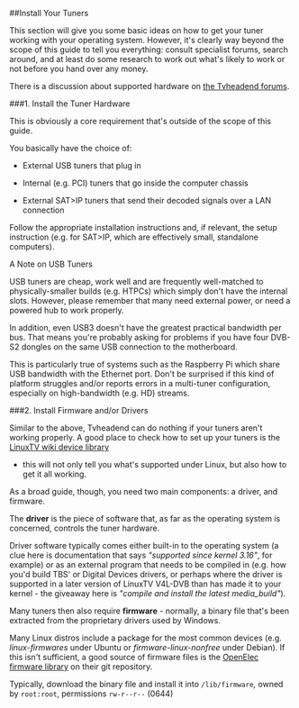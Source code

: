 ##Install Your Tuners

This section will give you some basic ideas on how to get your tuner working
with your operating system. However, it's clearly way beyond the scope of
this guide to tell you everything: consult specialist forums, search around, 
and at least do some research to work out what's likely to work or not
before you hand over any money.

There is a discussion about supported hardware on [the Tvheadend
forums](https://tvheadend.org/boards/5/topics/5102).

###1. Install the Tuner Hardware

This is obviously a core requirement that's outside of the scope of this guide.

You basically have the choice of:

* External USB tuners that plug in

* Internal (e.g. PCI) tuners that go inside the computer chassis

* External SAT>IP tuners that send their decoded signals over a LAN connection

Follow the appropriate installation instructions and, if relevant, the
setup instruction (e.g. for SAT>IP, which are effectively small, standalone
computers).

<div class="admonition note">
<p class="admonition-title">A Note on USB Tuners</p>
<p>USB tuners are cheap, work well and are frequently well-matched to physically-smaller
builds (e.g. HTPCs) which simply don't have the internal slots. However, please
remember that many need external power, or need a powered hub to work properly.</p>
<p>In addition, even USB3 doesn't have the greatest practical bandwidth per bus. That
means you're probably asking for problems if you have four DVB-S2 dongles on the same USB
connection to the motherboard.</p>
<p>This is particularly true of systems such as the Raspberry Pi which share USB
bandwidth with the Ethernet port. Don't be surprised if this kind of platform struggles
and/or reports errors in a multi-tuner configuration, especially on
high-bandwidth (e.g. HD) streams.</p></div>

###2. Install Firmware and/or Drivers

Similar to the above, Tvheadend can do nothing if your tuners aren't working
properly. A good place to check how to set up your tuners is the [LinuxTV wiki device library](http://www.linuxtv.org/wiki/index.php/Hardware_Device_Information)
- this will not only tell you what's supported under Linux, but also
how to get it all working.

As a broad guide, though, you need two main components: a driver, and firmware. 

The **driver** is the piece of software that, as far as the operating system is concerned,
controls the tuner hardware. 

Driver software typically comes either built-in to the operating system
(a clue here is documentation that says *"supported since kernel 3.16"*, for example)
or as an external program that needs to be compiled in (e.g. how you'd build TBS'
or Digital Devices drivers, or perhaps where the driver is supported in a later version
of LinuxTV V4L-DVB than has made it to your kernel - the giveaway here is 
*"compile and install the latest media_build"*).

Many tuners then also require **firmware** - normally, a binary file that's been
extracted from the proprietary drivers used by Windows.

Many Linux distros include a package for the most common devices (e.g.
*linux-firmwares* under Ubuntu or *firmware-linux-nonfree* under Debian).
If this isn't sufficient, a good source of firmware files is the
[OpenElec firmware library](https://github.com/OpenELEC/dvb-firmware)
on their git repository.

Typically, download the binary file and install it into `/lib/firmware`, owned
by `root:root`, permissions `rw-r--r--` (0644)
